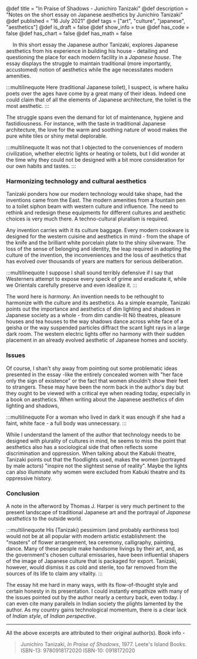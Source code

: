 @def title = "In Praise of Shadows - Junichiro Tanizaki"
@def description = "Notes on the short essay on Japanese aesthetics by Junichiro Tanizaki"
@def published = "16 July 2021"
@def tags = ["art", "culture", "japanese", "aesthetics"]
@def is_draft = false
@def show_info = true
@def has_code = false
@def has_chart = false
@def has_math = false

&emsp; In this short essay the Japanese author Tanizaki, explores Japanese aesthetics from his experience in building his house - detailing and questioning the place for each modern facility in a _Japanese house_. The essay displays the struggle to maintain traditional (more importantly, accustomed) notion of aesthetics while the age necessitates modern amenities.

:::multilinequote
Here (traditional Japanese toilet), I suspect, is where haiku poets over the ages have come by a great many of their ideas. Indeed one could claim that of all the elements of Japanese architecture, the toilet is the most aesthetic.
:::

The struggle spans even the demand for lot of maintenance, hygiene and fastidiousness. For instance, with the taste in traditional Japanese architecture, the love for the warm and soothing nature of wood makes the pure white tiles or shiny metal deplorable.

:::multilinequote
It was not that I objected to the conveniences of modern civilization, whether electric lights or heating or toilets, but I did wonder at the time why they could not be designed with a bit more consideration for our own habits and tastes.
:::

### Harmonizing technology and cultural aesthetics


Tanizaki ponders how our modern technology would take shape, had the inventions came from the East. The modern amenities from a fountain pen to a toilet siphon beam with western culture and influence. The need to rethink and redesign these equipments for different cultures and aesthetic choices is very much there. A techno-cultural pluralism is required.

Any invention carries with it its culture baggage. Every modern cookware is designed for the western cuisine and aesthetics in mind - from the shape of the knife and the brilliant white porcelain plate to the shiny silverware. The loss of the sense of belonging and identity, the leap required in adopting the culture of the invention, the inconveniences and the loss of aesthetics that has evolved over thousands of years are matters for serious deliberation.

:::multilinequote
I suppose I shall sound terribly defensive if I say that Westerners attempt to expose every speck of grime and eradicate it, while we Orientals carefully preserve and even idealize it.
:::

The word here is _harmony_. An invention needs to be rethought to harmonize with the culture and its aesthetics. As a simple example, Tanizaki points out the importance and aesthetics of dim lighting and shadows in Japanese society as a whole - from dim candle-lit Nō theatres, pleasure houses and tea houses to the way shadows dance across white face of a geisha or the way suspended particles diffract the scant light rays in a large dark room. The western electric lights offer no harmony with their sudden placement in an already evolved aesthetic of Japanese homes and society.

### Issues

Of course, I shan't shy away from pointing out some problematic ideas presented in the essay -like the entirely concealed women with "her face only the sign of existence" or the fact that women shouldn't show their feet to strangers. These may have been the norm back in the author's day but they ought to be viewed with a critical eye when reading today, especially in a book on aesthetics. When writing about the Japanese aesthetics of dim lighting and shadows,

:::multilinequote
For a woman who lived in dark it was enough if she had a faint, white face - a full body was unnecessary.
:::

While I understand the lament of the author that technology needs to be designed with plurality of cultures in mind, he seems to miss the point that aesthetics also has a sociological side that often reflects some discrimination and oppression. When talking about the Kabuki theatre, Tanizaki points out that the floodlights used, makes the women (portrayed by male actors) "inspire not the slightest sense of reality". Maybe the lights can also illuminate why women were excluded from Kabuki theatre and its oppressive history.

### Conclusion

A note in the afterword by Thomas J. Harper is very much pertinent to the present landscape of traditional Japanese art and the portrayal of _Japanese aesthetics_ to the outside world.

:::multilinequote
His (Tanizaki) pessimism (and probably earthiness too) would not be at all popular with modern artistic establishment: the "masters" of flower arrangement, tea ceremony, calligraphy, painting, dance. Many of these people make handsome livings by their art, and, as the government's chosen cultural emissaries, have been influential shapers of the image of Japanese culture that is packaged for export. Tanizaki, however, would dismiss it as cold and sterile, too far removed from the sources of its life to claim any vitality.
:::

The essay hit me hard in many ways, with its flow-of-thought style and certain honesty in its presentation. I could instantly empathize with many of the issues pointed out by the author nearly a century back, even today. I can even cite many parallels in Indian society the plights lamented by the author. As my country gains technological momentum, there is a clear lack of _Indian style_, of _Indian perspective_.


----

All the above excerpts are attributed to their original author(s). Book info -

> Junichiro Tanizaki, *In Praise of Shadows*, 1977. Leete's Island Books. ISBN-13: 9780918172020 ISBN-10: 0918172020
